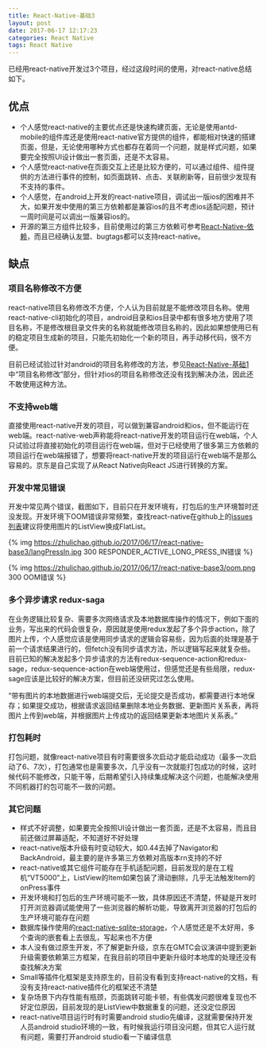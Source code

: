 ```yaml
---
title: React-Native-基础3
layout: post
date: 2017-06-17 12:17:23
categories: React Native
tags: React Native
---
```


已经用react-native开发过3个项目，经过这段时间的使用，对react-native总结如下。

## 优点

- 个人感觉react-native的主要优点还是快速构建页面，无论是使用antd-mobile的组件库还是使用react-native官方提供的组件，都能相对快速的搭建页面，但是，无论使用哪种方式也都存在着同一个问题，就是样式问题，如果要完全按照UI设计做出一套页面，还是不太容易。
- 个人感觉react-native在页面交互上还是比较方便的，可以通过组件、组件提供的方法进行事件的控制，如页面跳转、点击、关联刷新等，目前很少发现有不支持的事件。
- 个人感觉，在android上开发的react-native项目，调试出一版ios的困难并不大，如果开发中使用的第三方依赖都是兼容ios的且不考虑ios适配问题，预计一周时间是可以调出一版兼容ios的。
- 开源的第三方组件比较多，目前使用过的第三方依赖可参考[React-Native-依赖](https://zhulichao.github.io/2017/04/02/react-native-dependencies/)，而且已经确认友盟、bugtags都可以支持react-native。

## 缺点

### 项目名称修改不方便

react-native项目名称修改不方便，个人认为目前就是不能修改项目名称。使用react-native-cli初始化的项目，android目录和ios目录中都有很多地方使用了项目名称，不是修改根目录文件夹的名称就能修改项目名称的，因此如果想使用已有的稳定项目生成新的项目，只能先初始化一个新的项目，再手动移代码，很不方便。

目前已经试验过针对android的项目名称修改的方法，参见[React-Native-基础1](https://zhulichao.github.io/2016/11/30/react-native-base/)中“项目名称修改”部分，但针对ios的项目名称修改还没有找到解决办法，因此还不敢使用这种方法。

### 不支持web端

直接使用react-native开发的项目，可以做到兼容android和ios，但不能运行在web端。react-native-web声称能将react-native开发的项目运行在web端，个人只试验过将直接初始化的项目运行在web端，但对于已经使用了很多第三方依赖的项目运行在web端报错了，想要将react-native开发的项目运行在web端不是那么容易的。京东是自己实现了从React Native向React JS进行转换的方案。

### 开发中常见错误

开发中常见两个错误，截图如下，目前只在开发环境有，打包后的生产环境暂时还没发现。开发环境下OOM错误非常频繁，查找react-native在github上的[issues列表](https://github.com/facebook/react-native/issues/13379)建议将使用图片的ListView换成FlatList。

{% img https://zhulichao.github.io/2017/06/17/react-native-base3/langPressIn.jpg 300 RESPONDER_ACTIVE_LONG_PRESS_IN错误 %}

{% img https://zhulichao.github.io/2017/06/17/react-native-base3/oom.png 300 OOM错误 %}

### 多个异步请求 redux-saga

在业务逻辑比较复杂、需要多次网络请求及本地数据库操作的情况下，例如下面的业务，写出来的代码会很复杂，原因就是使用redux发起了多个异步action，除了图片上传，个人感觉应该是使用同步请求的逻辑会容易些，因为后面的处理是基于前一个请求结果进行的，但fetch没有同步请求方法，所以逻辑写起来就复杂些。目前已知的解决发起多个异步请求的方法有redux-sequence-action和redux-sage，redux-sequence-action在web端使用过，但感觉还是有些局限，redux-sage应该是比较好的解决方案，但目前还没研究过怎么使用。

“带有图片的本地数据进行web端提交后，无论提交是否成功，都需要进行本地保存；如果提交成功，根据请求返回结果删除本地业务数据、更新图片关系表，再将图片上传到web端，并根据图片上传成功的返回结果更新本地图片关系表。”

### 打包耗时

打包问题，就像react-native项目有时需要很多次启动才能启动成功（最多一次启动了6、7次），打包通常也是需要多次，几乎没有一次就能打包成功的时候，这时候代码不能修改，只能干等，后期希望引入持续集成解决这个问题，也能解决使用不同机器打的包可能不一致的问题。

### 其它问题

- 样式不好调整，如果要完全按照UI设计做出一套页面，还是不太容易，而且目前还做过屏幕适配，不知道好不好处理
- react-native版本升级有时变动较大，如0.44去掉了Navigator和BackAndroid，最主要的是许多第三方依赖对高版本rn支持的不好
- react-native或其它组件可能存在手机适配问题，目前发现的是在工程机“VT5000”上，ListView的Item如果包装了滑动删除，几乎无法触发Item的onPress事件
- 开发环境和打包后的生产环境可能不一致，具体原因还不清楚，怀疑是开发时打开浏览器调试能使用了一些浏览器的解析功能，导致离开浏览器的打包后的生产环境可能存在问题
- 数据库操作使用的[react-native-sqlite-storage](https://github.com/andpor/react-native-sqlite-storage)，个人感觉还是不太好用，多个查询的嵌套看上去很乱，写起来也不方便
- 本人没有做过原生开发，不了解更新升级，京东在GMTC会议演讲中提到更新升级需要依赖第三方框架，在我目前的项目中更新升级时本地库的处理还没有查找解决方案
- Small等插件化框架是支持原生的，目前没有看到支持react-native的文档，有没有支持react-native插件化的框架还不清楚
- 复杂场景下内存性能有瓶颈，页面跳转可能卡顿，有些偶发问题很难复现也不好定位原因，目前发现的是ListView中数据重复的问题，还没定位原因
- react-native项目运行时有时需要android studio先编译，这就需要保持开发人员android studio环境的一致，有时候我运行项目没问题，但其它人运行就有问题，需要打开android studio看一下编译信息
